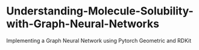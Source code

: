 # Understanding-Molecule-Solubility-with-Graph-Neural-Networks
Implementing a Graph Neural Network using Pytorch Geometric and RDKit 
